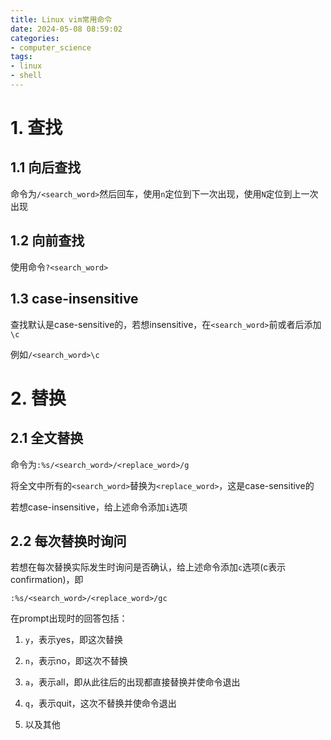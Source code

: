```yaml
---
title: Linux vim常用命令
date: 2024-05-08 08:59:02
categories:
- computer_science
tags:
- linux
- shell
---
```


# 1. 查找

## 1.1 向后查找

命令为`/<search_word>`然后回车，使用`n`定位到下一次出现，使用`N`定位到上一次出现

## 1.2 向前查找

使用命令`?<search_word>`

## 1.3 case-insensitive

查找默认是case-sensitive的，若想insensitive，在`<search_word>`前或者后添加`\c`

例如`/<search_word>\c`

# 2. 替换

## 2.1 全文替换

命令为`:%s/<search_word>/<replace_word>/g`

将全文中所有的`<search_word>`替换为`<replace_word>`，这是case-sensitive的

若想case-insensitive，给上述命令添加`i`选项

## 2.2 每次替换时询问

若想在每次替换实际发生时询问是否确认，给上述命令添加`c`选项(c表示confirmation)，即

`:%s/<search_word>/<replace_word>/gc`

在prompt出现时的回答包括：

1. `y`，表示yes，即这次替换

1. `n`，表示no，即这次不替换

1. `a`，表示all，即从此往后的出现都直接替换并使命令退出

1. `q`，表示quit，这次不替换并使命令退出

1. 以及其他
